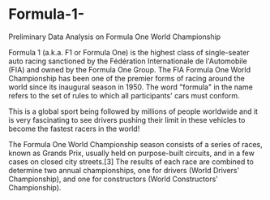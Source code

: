 # Formula-1-
Preliminary Data Analysis on Formula One World Championship

Formula 1 (a.k.a. F1 or Formula One) is the highest class of single-seater auto racing sanctioned by the Fédération Internationale de l'Automobile (FIA) and owned by the Formula One Group. The FIA Formula One World Championship has been one of the premier forms of racing around the world since its inaugural season in 1950. The word "formula" in the name refers to the set of rules to which all participants' cars must conform. 

This is a global sport being followed by millions of people worldwide and it is very fascinating to see drivers pushing their limit in these vehicles to become the fastest racers in the world!

The Formula One World Championship season consists of a series of races, known as Grands Prix, usually held on purpose-built circuits, and in a few cases on closed city streets.[3] The results of each race are combined to determine two annual championships, one for drivers (World Drivers' Championship), and one for constructors (World Constructors' Championship).
